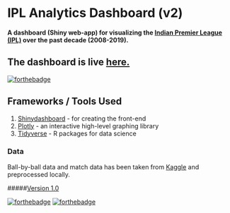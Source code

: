 
# IPL Analytics Dashboard (v2)

**A dashboard (Shiny web-app) for visualizing the [Indian Premier League (IPL)](http://www.iplt20.com/) over the past decade (2008-2019).**

## The dashboard is live [here.](https://lakshyaag.shinyapps.io/IPLDashboard/)
[![forthebadge](https://forthebadge.com/images/badges/check-it-out.svg)](https://lakshyaag.shinyapps.io/IPLDashboard/)


## Frameworks / Tools Used
1. [Shinydashboard](https://rstudio.github.io/shinydashboard/) - for creating the front-end
2. [Plotly](https://plot.ly/r/) - an interactive high-level graphing library
3. [Tidyverse](http://tidyverse.org/) - R packages for data science


### Data
Ball-by-ball data and match data has been taken from [Kaggle](https://www.kaggle.com/manasgarg/ipl) and preprocessed locally.

#####[Version 1.0](https://github.com/lakshyaag/ipl_dashboard)

[![forthebadge](https://forthebadge.com/images/badges/built-with-love.svg)](#) [![forthebadge](https://forthebadge.com/images/badges/powered-by-responsibility.svg)](https://www.instagram.com/lakshyaag)
